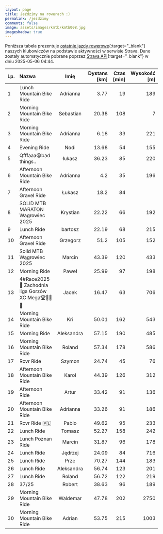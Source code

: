 ```yaml
---
layout: page
title: Jeździmy na rowerach :)
permalink: /jezdzimy
comments: false
image: assets/images/kmtb/kmtb008.jpg
imageshadow: true
---
```


Poniższa tabela prezentuje [ostatnie jazdy rowerowe](https://www.strava.com/clubs/336381){:target="_blank"} naszych klubowiczów na podstawie aktywności w serwisie Strava. Dane zostały automatycznie pobrane poprzez [Strava API](https://developers.strava.com/docs/reference/#api-Clubs-getClubActivitiesById){:target="_blank"} w dniu 2025-05-06 04:44.

Lp. | Nazwa | Imię | Dystans [km] | Czas [min] | Wysokość [m]
:--- | :--- | :---: | ---: | ---: | ---:
1|Lunch Mountain Bike Ride|Adrianna|3.77|19|189
2|Morning Mountain Bike Ride|Sebastian|20.38|108|7
3|Morning Mountain Bike Ride|Adrianna|6.18|33|221
4|Evening Ride|Nodi|13.68|54|155
5|Qfffaaa😪bad things..|łukasz|36.23|85|220
6|Afternoon Mountain Bike Ride|Adrianna|4.2|35|196
7|Afternoon Gravel Ride|Łukasz|18.2|84|
8|SOLID MTB MARATON Wagrowiec 2025|Krystian|22.22|66|192
9|Lunch Ride|bartosz|22.19|68|215
10|Afternoon Gravel Ride|Grzegorz|51.2|105|152
11|Solid MTB Wągrowiec 2025|Marcin|43.39|120|433
12|Morning Ride|Paweł|25.99|97|198
13|4#Race2025🏁 Zachodnia liga Gorzów XC Mega🏆🚴‍♂️💥|Jacek|16.47|63|706
14|Morning Mountain Bike Ride|Kri|50.01|162|543
15|Morning Ride|Aleksandra|57.15|190|485
16|Morning Mountain Bike Ride|Roland|57.34|178|586
17|Rcvr Ride|Szymon|24.74|45|76
18|Afternoon Mountain Bike Ride|Karol|44.39|126|312
19|Afternoon Ride|Artur|33.42|91|136
20|Afternoon Mountain Bike Ride|Adrianna|33.26|91|186
21|Rcvr Ride 🇵🇱|Pablo|49.62|95|233
22|Lunch Ride|Tomasz|52.27|158|242
23|Lunch Poznan Ride|Marcin|31.87|96|178
24|Lunch Ride|Jędrzej|24.09|84|716
25|Lunch Ride|Prze|70.27|144|183
26|Lunch Ride|Aleksandra|56.74|123|201
27|Lunch Ride|Roland|56.72|122|219
28|37/25|Robert|38.63|96|189
29|Morning Mountain Bike Ride|Waldemar|47.78|202|2750
30|Morning Mountain Bike Ride|Adrian|53.75|215|1003
